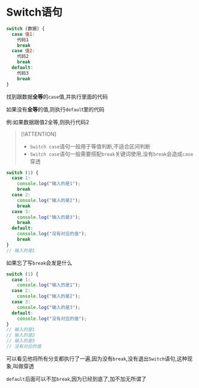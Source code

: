 # Switch语句

```js
switch (数据) {
  case 值1:
    代码1
    break
  case 值2:
    代码2
    break
  default:
    代码3
    break
}
```

找到跟数据**全等**的`case`值,并执行里面的代码

如果没有**全等**的值,则执行`defaul`t里的代码

例:如果数据跟值2全等,则执行代码2

> [!ATTENTION]
>
> * `Switch case`语句一般用于等值判断,不适合区间判断
> * `Switch case`语句一般需要搭配`break`关键词使用,没有`break`会造成`case`穿透

```js
switch (1) {
  case 1:
    console.log("输入的是1");
    break
  case 2:
    console.log("输入的是2");
    break
  case 3:
    console.log("输入的是3");
    break
  default:
    console.log("没有对应的值");
    break
}
// 输入的是1
```

如果忘了写`break`会发是什么

```js
switch (1) {
  case 1:
    console.log("输入的是1");
  case 2:
    console.log("输入的是2");
  case 3:
    console.log("输入的是3");
  default:
    console.log("没有对应的值");
}
// 输入的是1
// 输入的是2
// 输入的是3
// 没有对应的值
```

可以看见他将所有分支都执行了一遍,因为没有`break`,没有退出`Switch`语句,这种现象,叫做穿透

`default`后面可以不加`break`,因为已经到底了,加不加无所谓了
